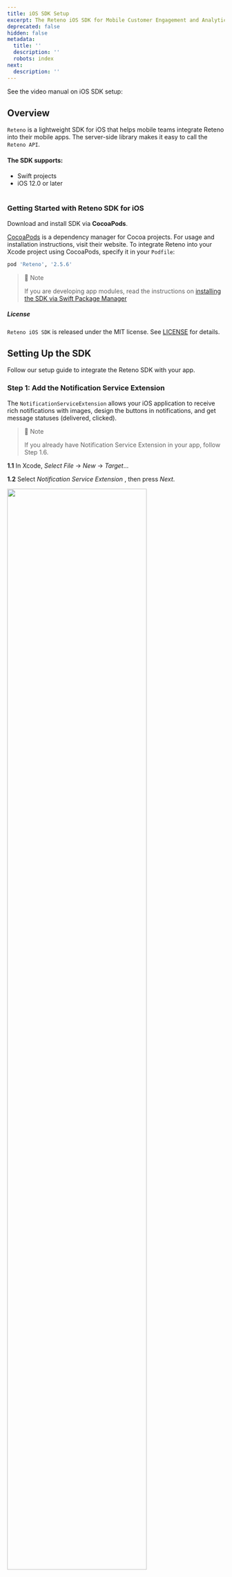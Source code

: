 ```yaml
---
title: iOS SDK Setup
excerpt: The Reteno iOS SDK for Mobile Customer Engagement and Analytics solutions
deprecated: false
hidden: false
metadata:
  title: ''
  description: ''
  robots: index
next:
  description: ''
---
```

See the video manual on iOS SDK setup:

<Embed url="https://www.youtube.com/watch?v=T-JboJcQBpw" href="https://www.youtube.com/watch?v=T-JboJcQBpw" typeOfEmbed="youtube" html="%3Ciframe%20class%3D%22embedly-embed%22%20src%3D%22%2F%2Fcdn.embedly.com%2Fwidgets%2Fmedia.html%3Fsrc%3Dhttps%253A%252F%252Fwww.youtube.com%252Fembed%252FT-JboJcQBpw%253Ffeature%253Doembed%26display_name%3DYouTube%26url%3Dhttps%253A%252F%252Fwww.youtube.com%252Fwatch%253Fv%253DT-JboJcQBpw%26image%3Dhttps%253A%252F%252Fi.ytimg.com%252Fvi%252FT-JboJcQBpw%252Fhqdefault.jpg%26key%3D02466f963b9b4bb8845a05b53d3235d7%26type%3Dtext%252Fhtml%26schema%3Dyoutube%22%20width%3D%22854%22%20height%3D%22480%22%20scrolling%3D%22no%22%20title%3D%22YouTube%20embed%22%20frameborder%3D%220%22%20allow%3D%22autoplay%3B%20fullscreen%3B%20encrypted-media%3B%20picture-in-picture%3B%22%20allowfullscreen%3D%22true%22%3E%3C%2Fiframe%3E" />

## Overview

`Reteno` is a lightweight SDK for iOS that helps mobile teams integrate Reteno into their mobile apps. The server-side library makes it easy to call the `Reteno API`.

#### The SDK supports:

* Swift projects
* iOS 12.0 or later\
  ​

### Getting Started with Reteno SDK for iOS

Download and install SDK via **CocoaPods**.

[CocoaPods](https://cocoapods.org/ "\{rel='nofollow'}") is a dependency manager for Cocoa projects. For usage and installation instructions, visit their website. To integrate Reteno into your Xcode project using CocoaPods, specify it in your `Podfile`:

```ruby
pod 'Reteno', '2.5.6'
```

> 📘 Note
>
> If you are developing app modules, read the instructions on [installing the SDK via Swift Package Manager](https://docs.yespo.io/reference/ios#installing-the-sdk-via-swift-package-manager)

##### License

`Reteno iOS SDK` is released under the MIT license. See [LICENSE](https://github.com/reteno-com/reteno-mobile-ios-sdk/blob/main/LICENSE "\{rel='nofollow'}") for details.

## Setting Up the SDK

Follow our setup guide to integrate the Reteno SDK with your app.

### Step 1: Add the Notification Service Extension

The `NotificationServiceExtension` allows your iOS application to receive rich notifications with images, design the buttons in notifications, and get message statuses (delivered, clicked).

> 📘 Note
>
> If you already have Notification Service Extension in your app, follow Step 1.6.

**1.1**  In Xcode, *Select File* → *New* → *Target*...

**1.2**  Select *Notification Service Extension* , then press *Next*.

<Image align="center" width="80% " src="https://files.readme.io/2758667-create_notification_service_extension.png" />

**1.3**  Enter the product name as `NotificationServiceExtension` and press *Finish*.

> 📘 Note
>
> Do not select *Activate* on the dialog that is shown after selecting *Finish*.

<Image align="center" width="80% " src="https://files.readme.io/5b8118c-choose_options_for_extension.png" />

**1.4**  Press *Cancel* in the Activate scheme prompt.

By canceling, you keep Xcode debugging your app instead of the extension you’ve just created.

If you activate the prompt by accident, you can switch back to debugging your app in Xcode (next to the Play button).

**1.5**  In the project navigator, select the project directory and select the `NotificationServiceExtension` target in the targets list.

Check that the Deployment Target is set to the same value as your Main Application Target.

> 📘 Note
>
> iOS versions under 10 will not be able to get Rich Media.

<Image align="center" width="80% " src="https://files.readme.io/16595d9-configure_target.png" />

**1.6**  In the project navigator, select the `NotificationServiceExtension` folder and open the `NotificationService.swift`, then replace the entire file contents with the following code. Ignore any build errors at this point. We will import the Reteno module, which will resolve any errors.

```swift
import UserNotifications
import Reteno

class NotificationService: RetenoNotificationServiceExtension {}
```

This gives the ability to allow your iOS application to receive rich notifications with images.

More about the [Modifying Content in Newly Delivered Notifications](https://developer.apple.com/documentation/usernotifications/modifying_content_in_newly_delivered_notifications) Extension

### Step 2: Install the SDK via CocoaPods

**2.1**  If you don't have CocoaPods and the Podfile installed in your project, run the following script in Terminal:\
`sudo gem install cocoapods`

**2.2**  Run `pod init` from the terminal in your project directory.

**2.3**  Open the newly created `Podfile` with your code editor.

**2.4**  Add the `Reteno` dependency under your project name target and the\
`NotificationServiceExtension` target as below:

```swift
platform :ios, '14.0'

target 'RetenoExample' do
  use_frameworks!

  pod 'Reteno'
  
  target 'NotificationServiceExtension' do
    use_frameworks!

    pod 'Reteno'

  end

end
```

**2.5**  Run the following command in your terminal, in your project directory: `pod install`

**2.6**  Open the newly created `<project-name>.xcworkspace` file.

### Step 3: Import Reteno into Your App Delegate File

> 📘
>
> To setup SDK you need an `SDK_ACCESS_KEY`, visit [Managing Mobile SDK Access Keys](https://docs.yespo.io/reference/managing-mobile-sdk-access-keys) to get it.

#### Method 1: UIKit

In  [UIKit](https://developer.apple.com/documentation/uikit), navigate to your AppDelegate file and add the `Reteno` initialization code to the `didFinishLaunchingWithOptions` method.\
Make sure to import the `Reteno` module `import Reteno`

```swift
import UIKit
import Reteno

@UIApplicationMain
class AppDelegate: UIResponder, UIApplicationDelegate {
  
    func application(
        _ application: UIApplication,
        didFinishLaunchingWithOptions launchOptions: [UIApplication.LaunchOptionsKey: Any]?
    ) -> Bool {
        // Reteno initialization
        Reteno.start(apiKey: "SDK_ACCESS_KEY")
      
        // Register for receiving push notifications
        // registerForRemoteNotifications will show the native iOS notification permission prompt
        // Provide UNAuthorizationOptions or use default
        Reteno.userNotificationService.registerForRemoteNotifications(with: [.sound, .alert, .badge], application: application)

        return true
    }
  
    // Remaining contents of your AppDelegate Class...
}
```

#### Method 2: SwiftUI

In SwiftUI, update your main 'APP\_NAME'App.swift file and use the code below. Make sure to replace 'YOURAPP\_NAME' with your app name.

```swift
import SwiftUI
import Reteno

class AppDelegate: NSObject, UIApplicationDelegate {

    func application(
        _ application: UIApplication,
        didFinishLaunchingWithOptions launchOptions: [UIApplication.LaunchOptionsKey : Any]? = nil
    ) -> Bool {
        // Reteno initialization
        Reteno.start(apiKey: "SDK_ACCESS_KEY")

        // Register for receiving push notifications
        // registerForRemoteNotifications will show the native iOS notification permission prompt
        // Provide UNAuthorizationOptions or use default
        Reteno.userNotificationService.registerForRemoteNotifications(with: [.sound, .alert, .badge], application: application)

        return true
    }

}
```

```swift
import SwiftUI
import Reteno

@main
struct YOURAPP_NAME: App {
    @UIApplicationDelegateAdaptor(AppDelegate.self) var appDelegate
    
    var body: some Scene {
        WindowGroup {
            ContentView()
        }
    }
}
```

> 📘 Note
>
> Starting from Reteno SDK 2.0.4 onwards, the `start` method was updated. In the previous version, it had the following parameters: `apiKey`, `isAutomaticScreenReportingEnabled`, `isDebugMode`, `isPausedInAppMessages`, `inAppMessagesPauseBehaviour`. In the new version, it now has the following parameters: `apiKey`, `configuration`. `RetenoConfiguration` is a struct containing the previous setups.

### Step 4: Set Up a Notification Permission Request

#### Option 1. Saving existing logic

If you have already configured subscribing for push notifications by yourself and don't want to change an existing logic, but have `Reteno` analytics features, call the `Reteno.userNotificationService.processRemoteNotificationResponse(_:)` SDK method right after you have received user response on the push notification. Pass a UNNotificationResponse as a parameter.

For example, you are using `UNUserNotificationCenterDelegate` for processing incoming notifications and responding to notification actions. Call the SDK method like described below:

```swift
extension AppDelegate: UNUserNotificationCenterDelegate {
    
    func userNotificationCenter(
        _ center: UNUserNotificationCenter,
        willPresent notification: UNNotification,
        withCompletionHandler completionHandler: @escaping (UNNotificationPresentationOptions) -> Void
    ) {
        completionHandler([.sound, .badge, .alert])
    }
    
    func userNotificationCenter(
        _ center: UNUserNotificationCenter,
        didReceive response: UNNotificationResponse,
        withCompletionHandler completionHandler: @escaping () -> Void
    ) {
        Reteno.userNotificationService.processRemoteNotificationResponse(response)
        completionHandler()
    }
    
}
```

#### Option 2. Creating new logic

From Reteno SDK 1.5.4 onwards, method `registerForRemoteNotifications` has a closure with user response on notifications permission prompt and you can register for Remote notifications wherever you want. For example, you want to ask a user permissions for Remote notifications only after they have completed onboarding.

```swift
func onboardingCompleted() {
    Reteno.userNotificationService.registerForRemoteNotifications(with: [.sound, .alert, .badge]) { granted in
        // granted == true if user allowed receiving Remote notifications
    }
}
```

[Old SDK versions support >](https://docs.yespo.io/reference/ios-sdk-old-versions-support)

### Step 5: Add App Groups

App Groups allow additional interposes communication between the app and notification service and are necessary to provide access to Reteno storage data.

**5.1**  In your Main app target got to *"Signing & Capabilities"* → *"All"*

**5.2**  Click *"+ Capability"* if you do not have App Groups in your app yet.

<Image align="center" width="80% " src="https://files.readme.io/67d7ac3-add_group_main_target.png" />

**5.3**  Select App Groups.

<Image align="center" width="80% " src="https://files.readme.io/fc76751-app_groups_capability.png" />

**5.4**  Under App Groups, click the *"+"* button.

**5.5**  Fill the *"App Groups"* container with `group.{bundle_id}.reteno-local-storage`, where `bundle_id` is the same as *"Bundle Identifier"* off your app (in the main target), then press `OK`.

**5.6**  In the `NotificationServiceExtension` target, repeat steps **5.2** - **5.5** for the extension target.

<Image align="center" width="80% " src="https://files.readme.io/69cfe0a-add_group_in_extension.png" />

> 📘 Note
>
> The group name structure must be `group.{bundle_id}.reteno-local-storage`, where `bundle_id` is the same as your **Main App target** "Bundle Identifier". **Do Not Include** NotificationServiceExtension.

For more information, visit [Configuring App Groups](https://developer.apple.com/documentation/xcode/configuring-app-groups)

### Step 6: Provide Device Tokens to the SDK via the Following Method:

```swift
Reteno.userNotificationService.processRemoteNotificationsToken(_ deviceToken: String)
```

> 📘 Note
>
> Providing device token depends on how you send push notifications: via **[Firebase Cloud Messaging (FCM)](https://docs.reteno.com/docs/connect-your-mobile-app#for-all-devices)** or directly to **[APNs](https://docs.reteno.com/docs/connect-your-mobile-app#only-for-ios-devices-apple)**

**Option 1.** If you send push notifications via **Firebase Cloud Messaging (FCM)** include a call to `Reteno` `processRemoteNotificationsToken:` in your `MessagingDelegate` delegate as follows:

```swift
extension AppDelegate: MessagingDelegate {
    
    func messaging(_ messaging: Messaging, didReceiveRegistrationToken fcmToken: String?) {
        guard let fcmToken = fcmToken else { return }
        
        Reteno.userNotificationService.processRemoteNotificationsToken(fcmToken)
    }
    
}
```

**Option 2**. In case sending push notifications directly to **APNs** include a call to `Reteno` in the AppDelegate method like in the example below:

```swift
func application(_ application: UIApplication, didRegisterForRemoteNotificationsWithDeviceToken deviceToken: Data) {
        let tokenString = deviceToken.map { String(format: "%02.2hhx", $0) }.joined()
        Reteno.userNotificationService.processRemoteNotificationsToken(tokenString)
    }
```

> 📘 Note
>
> Device token data should be converted to `String` as in the example. Don't send this token if you are using Firebase Cloud Messaging (FCM).

### Step 7: Add Custom Behavior for Notifications

If you want to add custom behavior in the `UNUserNotificationCenterDelegate` methods, provide your implementation in the appropriate closure:

```swift
Reteno.userNotificationService.willPresentNotificationHandler = { notification in
    // The closure will be called only if the application is in the foreground. 
    // You can choose to have the notification presented as a sound, badge, alert and/or in the notification list.
    // This decision should be based on whether the information in the notification is otherwise visible to the user.

    let authOptions: UNNotificationPresentationOptions
    if #available(iOS 14.0, *) {
        authOptions = [.badge, .sound, .banner]
    } else {
        authOptions = [.badge, .sound, .alert]
    }
    return authOptions
}
```

```swift
Reteno.userNotificationService.didReceiveNotificationResponseHandler = { notification in
    // Add your code here.
    // The closure will be called when the user responded to the notification by opening the application, 
    // dismissing the notification or choosing a UNNotificationAction.
}
```

Do it after configuring the Reteno SDK.

### Step 8: Run Your App and Send Yourself a Notification

Run your app on a physical iOS device to make sure it builds correctly. You should be prompted to subscribe to push notifications. Send test notifications not from the Firebase but directly from the Yespo. [More on sending test messages from the event debug view >](https://docs.yespo.io/docs/sending-test-messages-from-the-event-debug-view)

> 📘 Note
>
> The iOS Simulator does not support receiving remote push notifications.

Also, we recommend using [Debug Mode](https://docs.yespo.io/reference/ios-debug-mode) to detect possible errors and inaccuracies within your Analytics implementation and events' logging.

## Installing the SDK via Swift Package Manager

The [Swift Package Manager](https://swift.org/package-manager/ "\{rel='nofollow'}") is a tool for automating the distribution of Swift code and is integrated into the `swift` compiler.\
​
Once you have your Swift package set up, adding Reteno as a dependency is as easy as adding it to the `dependencies` value of your `Package.swift`.

```swift
dependencies: [
    .package(url: "https://github.com/reteno-com/reteno-mobile-ios-sdk.git", .upToNextMajor(from: "2.5.6"))
]
```

**Installation process:**

**1.** Go to the project settings and select `Package Dependencies`:

<Image align="center" width="80% " src="https://files.readme.io/54bd62b-package_dependencies.png" />

**2.** Press "**+**" to add a new package to the project. In the opened window enter in a search field `reteno-ios-sdk` or paste a full URL `https://github.com/reteno-com/reteno-mobile-ios-sdk.git`. Select found package and fill required settings (dependency rule and project you are adding package).

<Image align="center" width="80% " src="https://files.readme.io/dca0783-search_for_package.png" />

**3.** Add the `Reteno` package to the main target

<Image align="center" width="80% " src="https://files.readme.io/da80795-connect_package_1.png" />

and don't forget to add it to the `NotificationServiceExtension`.

<Image align="center" width="80% " src="https://files.readme.io/3dcb3c3-connect_package_to_extension.png" />